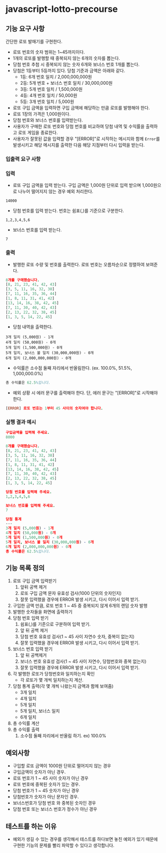 # javascript-lotto-precourse

## **기능 요구 사항**

간단한 로또 발매기를 구현한다.

- 로또 번호의 숫자 범위는 1~45까지이다.
- 1개의 로또를 발행할 때 중복되지 않는 6개의 숫자를 뽑는다.
- 당첨 번호 추첨 시 중복되지 않는 숫자 6개와 보너스 번호 1개를 뽑는다.
- 당첨은 1등부터 5등까지 있다. 당첨 기준과 금액은 아래와 같다.
  - 1등: 6개 번호 일치 / 2,000,000,000원
  - 2등: 5개 번호 + 보너스 번호 일치 / 30,000,000원
  - 3등: 5개 번호 일치 / 1,500,000원
  - 4등: 4개 번호 일치 / 50,000원
  - 5등: 3개 번호 일치 / 5,000원
- 로또 구입 금액을 입력하면 구입 금액에 해당하는 만큼 로또를 발행해야 한다.
- 로또 1장의 가격은 1,000원이다.
- 당첨 번호와 보너스 번호를 입력받는다.
- 사용자가 구매한 로또 번호와 당첨 번호를 비교하여 당첨 내역 및 수익률을 출력하고 로또 게임을 종료한다.
- 사용자가 잘못된 값을 입력할 경우 "[ERROR]"로 시작하는 메시지와 함께 `Error`를 발생시키고 해당 메시지를 출력한 다음 해당 지점부터 다시 입력을 받는다.

### **입출력 요구 사항**

### **입력**

- 로또 구입 금액을 입력 받는다. 구입 금액은 1,000원 단위로 입력 받으며 1,000원으로 나누어 떨어지지 않는 경우 예외 처리한다.

```
14000

```

- 당첨 번호를 입력 받는다. 번호는 쉼표(,)를 기준으로 구분한다.

```
1,2,3,4,5,6

```

- 보너스 번호를 입력 받는다.

```
7

```

### **출력**

- 발행한 로또 수량 및 번호를 출력한다. 로또 번호는 오름차순으로 정렬하여 보여준다.

```prolog
8개를 구매했습니다.
[8, 21, 23, 41, 42, 43]
[3, 5, 11, 16, 32, 38]
[7, 11, 16, 35, 36, 44]
[1, 8, 11, 31, 41, 42]
[13, 14, 16, 38, 42, 45]
[7, 11, 30, 40, 42, 43]
[2, 13, 22, 32, 38, 45]
[1, 3, 5, 14, 22, 45]

```

- 당첨 내역을 출력한다.

```
3개 일치 (5,000원) - 1개
4개 일치 (50,000원) - 0개
5개 일치 (1,500,000원) - 0개
5개 일치, 보너스 볼 일치 (30,000,000원) - 0개
6개 일치 (2,000,000,000원) - 0개

```

- 수익률은 소수점 둘째 자리에서 반올림한다. (ex. 100.0%, 51.5%, 1,000,000.0%)

```erlang
총 수익률은 62.5%입니다.

```

- 예외 상황 시 에러 문구를 출력해야 한다. 단, 에러 문구는 "[ERROR]"로 시작해야 한다.

```prolog
[ERROR] 로또 번호는 1부터 45 사이의 숫자여야 합니다.

```

### **실행 결과 예시**

```prolog
구입금액을 입력해 주세요.
8000

8개를 구매했습니다.
[8, 21, 23, 41, 42, 43]
[3, 5, 11, 16, 32, 38]
[7, 11, 16, 35, 36, 44]
[1, 8, 11, 31, 41, 42]
[13, 14, 16, 38, 42, 45]
[7, 11, 30, 40, 42, 43]
[2, 13, 22, 32, 38, 45]
[1, 3, 5, 14, 22, 45]

당첨 번호를 입력해 주세요.
1,2,3,4,5,6

보너스 번호를 입력해 주세요.
7

당첨 통계
---
3개 일치 (5,000원) - 1개
4개 일치 (50,000원) - 0개
5개 일치 (1,500,000원) - 0개
5개 일치, 보너스 볼 일치 (30,000,000원) - 0개
6개 일치 (2,000,000,000원) - 0개
총 수익률은 62.5%입니다.
```

## 기능 목록 정의

1. 로또 구입 금액 입력받기
   1. 앞뒤 공백 제거
   2. 로또 구입 금액 문자 유효성 검사(1000 단위의 숫자인지)
   3. 잘못 입력했을 경우에 ERROR 발생 시키고, 다시 이어서 입력 받기.
2. 구입한 금액 만큼, 로또 번호 1 ~ 45 중 중복되지 않게 6개의 랜덤 숫자 발행
3. 발행한 숫자들을 화면에 출력하기
4. 당첨 번호 입력 받기
   1. 쉼표(,)를 기준으로 구분하여 입력 받기.
   2. 앞 뒤 공백 제거
   3. 당첨 번호 유효성 검사(1 ~ 45 사이 자연수 숫자, 중복이 없는지)
   4. 잘못 입력했을 경우에 ERROR 발생 시키고, 다시 이어서 입력 받기.
5. 보너스 번호 입력 받기
   1. 앞 뒤 공백제거
   2. 보너스 번호 유효성 검사(1 ~ 45 사이 자연수, 당첨번호와 중복 없는지)
   3. 잘못 입력했을 경우에 ERROR 발생 시키고, 다시 이어서 입력 받기.
6. 각 발행한 로또가 당청번호와 일치하는지 확인
   - 각 로또가 몇 개씩 일치하는지 계산.
7. 당첨 통계 출력(각 몇 개씩 나왔는지 금액과 함께 보여줌)
   - 3개 일치
   - 4개 일치
   - 5개 일치
   - 5개 일치, 보너스 일치
   - 6개 일치
8. 총 수익률 계산
9. 총 수익률 출력
   1. 소수점 둘째 자리에서 반올림 하기. ex) 100.0%

## 예외사항

- 구입할 로또 금액이 1000원 단위로 떨어지지 않는 경우
- 구입금액이 숫자가 아닌 경우.
- 로또 번호가 1 ~ 45 사이 숫자가 아닌 경우
- 로또 번호에 중복된 숫자가 있는 경우.
- 당첨 번호가 1 ~ 45 숫자가 아닌 경우
- 당첨번호가 숫자가 아닌 문자인 경우.
- 보너스번호가 당첨 번호 와 중복된 숫자인 경우
- 당첨 번호 또는 보너스 번호가 정수가 아닌 경우

## 테스트를 하는 이유

- 예외가 생길 수 있는 경우를 생각해서 테스트를 하다보면 놓친 예외가 있기 때문에 구현한 기능의 문제를 빨리 파악할 수 있다고 생각합니다.
